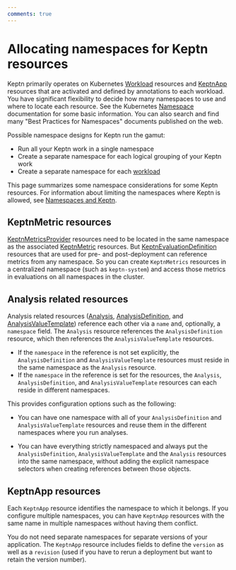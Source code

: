 ```yaml
---
comments: true
---
```


# Allocating namespaces for Keptn resources

Keptn primarily operates on Kubernetes
[Workload](https://kubernetes.io/docs/concepts/workloads/)
resources and
[KeptnApp](../../reference/crd-reference/app.md)
resources that are activated and defined by annotations to each workload.
You have significant flexibility to decide how many namespaces to use
and where to locate each resource.
See the Kubernetes
[Namespace](https://kubernetes.io/docs/concepts/overview/working-with-objects/namespaces/)
documentation for some basic information.
You can also search and find many "Best Practices for Namespaces"
documents published on the web.

Possible namespace designs for Keptn run the gamut:

* Run all your Keptn work in a single namespace
* Create a separate namespace for each logical grouping of your Keptn work
* Create a separate namespace for each [workload](https://kubernetes.io/docs/concepts/workloads/)

This page summarizes some namespace considerations
for some Keptn resources.
For information about limiting the namespaces where Keptn is allowed, see
[Namespaces and Keptn](namespace-keptn.md).

## KeptnMetric resources

[KeptnMetricsProvider](../../reference/crd-reference/metricsprovider.md)
resources need to be located
in the same namespace as the associated
[KeptnMetric](../../reference/crd-reference/metric.md)
resources.
But
[KeptnEvaluationDefinition](../../reference/crd-reference/evaluationdefinition.md)
resources that are used for pre- and post-deployment
can reference metrics from any namespace.
So you can create `KeptnMetrics` resources in a centralized namespace
(such as `keptn-system`)
and access those metrics in evaluations on all namespaces in the cluster.

## Analysis related resources

Analysis related resources
([Analysis](../../reference/crd-reference/analysis.md),
[AnalysisDefinition](../../reference/crd-reference/analysisdefinition.md),
and
[AnalysisValueTemplate](../../reference/crd-reference/analysisvaluetemplate.md))
reference each other via a `name` and, optionally, a `namespace` field.
The `Analysis` resource references the `AnalysisDefinition` resource,
which then references the `AnalysisValueTemplate` resources.

* If the `namespace` in the reference is not set explicitly,
  the `AnalysisDefinition` and `AnalysisValueTemplate` resources
  must reside in the same namespace as the `Analysis` resource.
* If the `namespace` in the reference is set for the resources,
  the `Analysis`, `AnalysisDefinition`, and `AnalysisValueTemplate` resources
  can each reside in different namespaces.

This provides configuration options such as the following:

* You can have one namespace
  with all of your `AnalysisDefinition` and `AnalysisValueTemplate` resources
  and reuse them in the different namespaces where you run analyses.

* You can have everything strictly namespaced
  and always put the `AnalysisDefinition`, `AnalysisValueTemplate`
  and the `Analysis` resources into the same namespace,
  without adding the explicit namespace selectors
  when creating references between those objects.

## KeptnApp resources

Each `KeptnApp` resource identifies the namespace to which it belongs.
If you configure multiple namespaces,
you can have `KeptnApp` resources with the same name
in multiple namespaces without having them conflict.

You do not need separate namespaces for separate versions of your application.
The `KeptnApp` resource includes fields to define
the `version` as well as a `revision`
(used if you have to rerun a deployment
but want to retain the version number).
